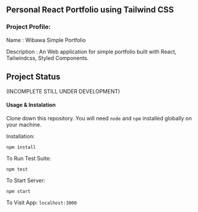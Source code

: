 ## Personal React Portfolio using Tailwind CSS

### Project Profile:

Name : Wibawa Simple Portfolio

Description : An Web application for simple portfolio built with React, Tailwindcss, Styled Components.

## Project Status

(INCOMPLETE STILL UNDER DEVELOPMENT)

#### Usage & Instalation

Clone down this repository. You will need `node` and `npm` installed globally on your machine.  

Installation:

`npm install`  

To Run Test Suite:  

`npm test`  

To Start Server:

`npm start`  

To Visit App: `localhost:3000`
